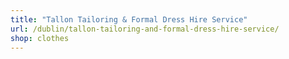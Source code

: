 ```yaml
---
title: "Tallon Tailoring & Formal Dress Hire Service"
url: /dublin/tallon-tailoring-and-formal-dress-hire-service/
shop: clothes
---
```


